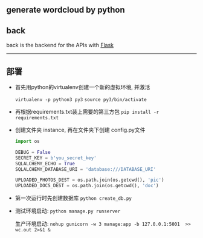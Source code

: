 ## generate wordcloud by python


## back
back is the backend for the APIs with [Flask](http://flask.pocoo.org)

---

## 部署

* 首先用python的virtualenv创建一个新的虚拟环境, 并激活

    `virtualenv -p python3 py3`
    `source py3/bin/activate`

* 再根据requirements.txt装上需要的第三方包
    `pip install -r requirements.txt`

* 创建文件夹 instance, 再在文件夹下创建 config.py文件
    ```python
    import os

    DEBUG = False
    SECRET_KEY = b'you_secret_key'
    SQLALCHEMY_ECHO = True
    SQLALCHEMY_DATABASE_URI = 'database:///DATABASE_URI'

    UPLOADED_PHOTOS_DEST = os.path.join(os.getcwd(), 'pic')
    UPLOADED_DOCS_DEST = os.path.join(os.getcwd(), 'doc')
    ```

* 第一次运行时先创建数据库
    `python create_db.py`

* 测试环境启动:
    `python manage.py runserver`

    生产环境启动:
    `nohup gunicorn -w 3 manage:app -b 127.0.0.1:5001  >> wc.out 2>&1 &`

